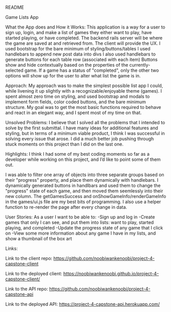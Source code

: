 README

Game Lists App

What the App does and How it Works:
This application is a way for a user to sign up, login, and make a list of games they either want to play, have started playing, or have completed.
The backend rails server will be where the game are saved at and retrieved from.
The client will provide the UX.
I used bootstrap for the bare minimum of styling/buttons/tables
I used handlebars to append new post data into divs
I also used handlebars to generate buttons for each table row (associated with each item)
Buttons show and hide contextually based on the properties of the currently-selected game.
If a game has a status of "completed", only the other two options will show up for the user to alter what list the game is in.

Approach:
My approach was to make the simplest possible list app I could, while livening it up slightly with a recognizable/enjoyable theme (games). I spent almost zero time on styling, and used bootstrap and modals to implement form fields, color coded buttons, and the bare minimum structure. My goal was to get the most basic functions required to behave and react in an elegant way, and I spent most of my time on that.

Unsolved Problems:
I believe that I solved all the problems that I intended to solve by the first submittal. I have many ideas for additional features and styling, but in terms of a minimum viable product, I think I was successful in solving every issue that arose. I did a much better job pushing through stuck moments on this project than I did on the last one.

Highlights:
I think I had some of my best coding moments so far as a developer while working on this project, and I’d like to point some of them out.

I was able to filter one array of objects into three separate groups based on their "progress" property, and place them dynamically with handlebars.
I dynamically generated buttons in handlbars and used them to change the "progress" state of each game, and then moved them seemlessly into their new column.
The getGamesSuccess and  onShowGameInfo/renderGameInfo in the games/ui.js file are my best bits of programming.
I also use a helper function to re-render the page after every change in data.

User Stories:
As a user I want to be able to:
-Sign up and log in
-Create games that only I can see, and put them into lists: want to play, started playing, and completed
-Update the progress state of any game that I click on
-View some more information about any game I have in my lists, and show a thumbnail of the box art

Links:

Link to the client repo:
https://github.com/noobiwankenoobi/project-4-capstone-client

Link to the deployed client:
https://noobiwankenoobi.github.io/project-4-capstone-client/

Link to the API repo:
https://github.com/noobiwankenoobi/project-4-capstone-api

Link to the deployed API:
https://project-4-capstone-api.herokuapp.com/
